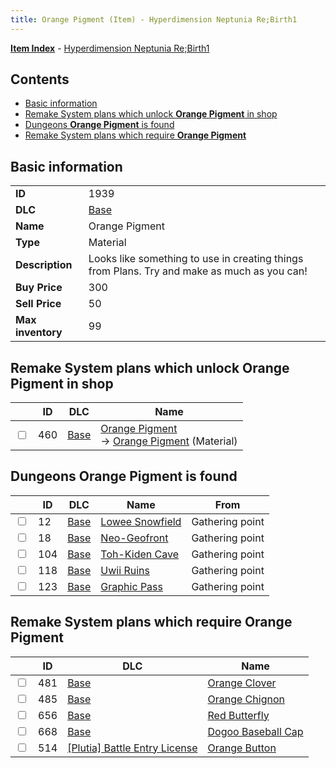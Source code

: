 ```yaml
---
title: Orange Pigment (Item) - Hyperdimension Neptunia Re;Birth1
---
```


[**Item Index**](/neptunia/rb1/item/index.html) - [Hyperdimension Neptunia Re;Birth1](/neptunia/rb1)

## Contents

- [Basic information](#basic-information)
- [Remake System plans which unlock **Orange Pigment** in shop](#remake-system-plans-which-unlock-orange-pigment-in-shop)
- [Dungeons **Orange Pigment** is found](#dungeons-orange-pigment-is-found)
- [Remake System plans which require **Orange Pigment**](#remake-system-plans-which-require-orange-pigment)
## Basic information

|   |   |
| -- | -- |
| **ID** | 1939 |
| **DLC** | [Base](/neptunia/rb1/dlc/1-base.html) |
| **Name** | Orange Pigment |
| **Type** | Material |
| **Description** | Looks like something to use in creating things from Plans. Try and make as much as you can! |
| **Buy Price** | 300 |
| **Sell Price** | 50 |
| **Max inventory** | 99 |


## Remake System plans which unlock **Orange Pigment** in shop

|    | ID | DLC | Name |
| -- | -- | --- | ---- |
| <input type="checkbox" id="rb1-remake-1-460" class="trackbox" /> | 460 | [Base](/neptunia/rb1/dlc/1-base.html) | [Orange Pigment](/neptunia/rb1/remake/1-460-orange-pigment.html)<br /> → [Orange Pigment](/neptunia/rb1/item/1-1939-orange-pigment.html) (Material) |


## Dungeons **Orange Pigment** is found

|    | ID | DLC | Name | From |
| -- | -- | --- | ---- | ---- |
| <input type="checkbox" id="rb1-dungeon-1-12" class="trackbox" /> | 12 | [Base](/neptunia/rb1/dlc/1-base.html) | [Lowee Snowfield](/neptunia/rb1/dungeon/1-12-lowee-snowfield.html) | Gathering point |
| <input type="checkbox" id="rb1-dungeon-1-18" class="trackbox" /> | 18 | [Base](/neptunia/rb1/dlc/1-base.html) | [Neo-Geofront](/neptunia/rb1/dungeon/1-18-neo-geofront.html) | Gathering point |
| <input type="checkbox" id="rb1-dungeon-1-104" class="trackbox" /> | 104 | [Base](/neptunia/rb1/dlc/1-base.html) | [Toh-Kiden Cave](/neptunia/rb1/dungeon/1-104-toh-kiden-cave.html) | Gathering point |
| <input type="checkbox" id="rb1-dungeon-1-118" class="trackbox" /> | 118 | [Base](/neptunia/rb1/dlc/1-base.html) | [Uwii Ruins](/neptunia/rb1/dungeon/1-118-uwii-ruins.html) | Gathering point |
| <input type="checkbox" id="rb1-dungeon-1-123" class="trackbox" /> | 123 | [Base](/neptunia/rb1/dlc/1-base.html) | [Graphic Pass](/neptunia/rb1/dungeon/1-123-graphic-pass.html) | Gathering point |


## Remake System plans which require **Orange Pigment**

|    | ID | DLC | Name |
| -- | -- | --- | ---- |
| <input type="checkbox" id="rb1-quest-1-481" class="trackbox" /> | 481 | [Base](/neptunia/rb1/dlc/1-base.html) | [Orange Clover](/neptunia/rb1/quest/1-481-orange-clover.html) |
| <input type="checkbox" id="rb1-quest-1-485" class="trackbox" /> | 485 | [Base](/neptunia/rb1/dlc/1-base.html) | [Orange Chignon](/neptunia/rb1/quest/1-485-orange-chignon.html) |
| <input type="checkbox" id="rb1-quest-1-656" class="trackbox" /> | 656 | [Base](/neptunia/rb1/dlc/1-base.html) | [Red Butterfly](/neptunia/rb1/quest/1-656-red-butterfly.html) |
| <input type="checkbox" id="rb1-quest-1-668" class="trackbox" /> | 668 | [Base](/neptunia/rb1/dlc/1-base.html) | [Dogoo Baseball Cap](/neptunia/rb1/quest/1-668-dogoo-baseball-cap.html) |
| <input type="checkbox" id="rb1-quest-7-514" class="trackbox" /> | 514 | [[Plutia] Battle Entry License](/neptunia/rb1/dlc/7-plutia.html) | [Orange Button](/neptunia/rb1/quest/7-514-orange-button.html) |

